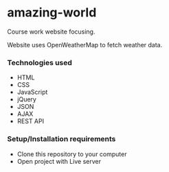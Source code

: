 # amazing-world

Course work website focusing.

Website uses OpenWeatherMap to fetch weather data.

### Technologies used 
- HTML
- CSS
- JavaScript
- jQuery
- JSON
- AJAX
- REST API

### Setup/Installation requirements
- Clone this repository to your computer
- Open project with Live server
